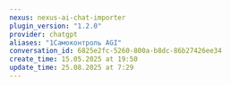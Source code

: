 ```yaml
---
nexus: nexus-ai-chat-importer
plugin_version: "1.2.0"
provider: chatgpt
aliases: "1Самоконтроль AGI"
conversation_id: 6825e2fc-5260-800a-b8dc-86b27426ee34
create_time: 15.05.2025 at 19:50
update_time: 25.08.2025 at 7:29
---
```

